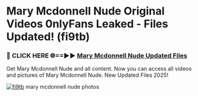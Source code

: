 # Mary Mcdonnell Nude Original Videos 0nlyFans Leaked - Files Updated! (fi9tb)

<h3>🔴 CLICK HERE 🌐==►► <a href="https://tinyurl.com/yrmya6cz" rel="nofollow">Mary Mcdonnell Nude Updated Files</a></h3>

Get Mary Mcdonnell Nude and all content. Now you can access all videos and pictures of Mary Mcdonnell Nude. New Updated Files 2025!

[![fi9tb](https://i.imgur.com/FMdXYCs.gif)](https://tinyurl.com/yrmya6cz)
mary mcdonnell nude photos